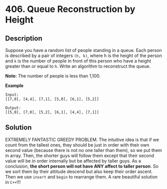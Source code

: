 # 406. Queue Reconstruction by Height

## Description

Suppose you have a random list of people standing in a queue. Each person is described by a pair of integers `(h, k)`, where h is the height of the person and `k` is the number of people in front of this person who have a height greater than or equal to `h`. Write an algorithm to reconstruct the queue.

**Note:**
The number of people is less than 1,100.

**Example**

```text
Input:
[[7,0], [4,4], [7,1], [5,0], [6,1], [5,2]]

Output:
[[5,0], [7,0], [5,2], [6,1], [4,4], [7,1]]
```

## Solution

EXTREMELY FANTASTIC GREEDY PROBLEM. The intuitive idea is that if we count from the tallest ones, they should be just in order with their own second value (because there is not no one taller than them), so we put them in array. Then, the shorter guys will follow them except that their second value will be in order internally but be affected by taller guys. As a conclusion, **the short person will not have ANY affect to taller person**. So we sort them by their attitude descend but also keep their order ascent. Then we use `insert` and `begin` to rearrange them. A rare beautiful solution in `C++`!!!
